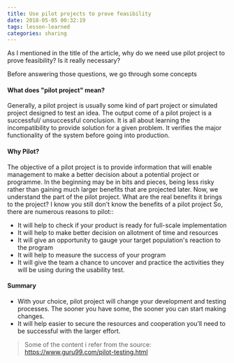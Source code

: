 ```yaml
---
title: Use pilot projects to prove feasibility
date: 2018-05-05 00:32:19
tags: lesson-learned
categories: sharing
---
```


As I mentioned in the title of the article, why do we need use pilot project to prove feasibility? Is it really necessary?

Before answering those questions, we go through some concepts

#### What does "pilot project" mean?
Generally, a pilot project is usually some kind of part project or simulated project designed to test an idea. 
The output come of a pilot project is a successful/ unsuccessful conclusion.
It is all about learning the incompatibility to provide solution for a given problem. 
It verifies the major functionality of the system before going into production.
<!-- This testing is done exactly between the UAT and Production.
Pilot Testing helps in early detection of bugs in the System.
Pilot testing will answer the question like, whether the product or service have a potential market. -->

#### Why Pilot?
The objective of a pilot project is to provide information that will enable management to make a better decision about a potential project or programme. 
In the beginning may be in bits and pieces, being less risky rather than gaining much larger benefits that are projected later.
Now, we understand the part of the pilot project. What are the real benefits it brings to the project? I know you still don't know the benefits of a pilot project
So, there are numerous reasons to pilot::
- It will help to check if your product is ready for full-scale implementation
- It will help to make better decision on allotment of time and resources
- It will give an opportunity to gauge your target population's reaction to the program
- It will help to measure the success of your program
- It will give the team a chance to uncover and practice the activities they will be using during the usability test.

#### Summary
<!-- - To be sure, we need to validate our approach, confirm that why I am choosing a tool, language, cost and most importantly the ROI. -->
<!-- - This testing is done exactly between the UAT and Production.  -->
- With your choice, pilot project will change your development and testing processes. The sooner you have some, the sooner you can start making changes. 
- It will help easier to secure the resources and cooperation you’ll need to be successful with the larger effort.

> Some of the content i refer from the source:
> https://www.guru99.com/pilot-testing.html 
